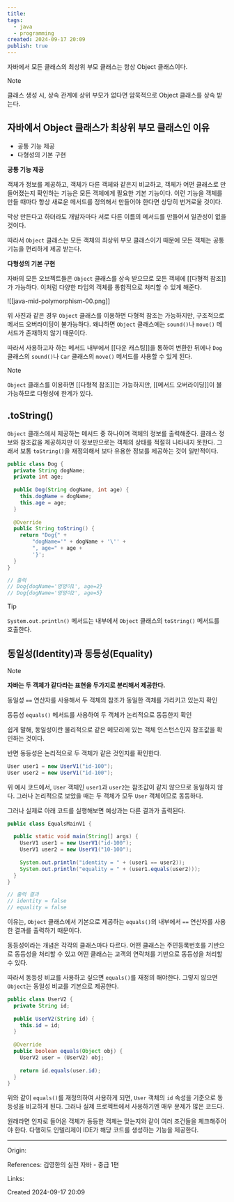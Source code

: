 ```yaml
---
title: 
tags:
  - java
  - programming
created: 2024-09-17 20:09
publish: true
---
```

자바에서 모든 클래스의 최상위 부모 클래스는 항상 Object 클래스이다.


> [!Note]
> 클래스 생성 시, 상속 관계에 상위 부모가 없다면 암묵적으로 Object 클래스를 상속 받는다.

## 자바에서 Object 클래스가 최상위 부모 클래스인 이유
- 공통 기능 제공
- 다형성의 기본 구현

**공통 기능 제공**

객체가 정보를 제공하고, 객체가 다른 객체와 같은지 비교하고, 객체가 어떤 클래스로 만들어졌는지 확인하는 기능은 모든 객체에게 필요한 기본 기능이다. 이런 기능을 객체를 만들 때마다 항상 새로운 메서드를 정의해서 만들어야 한다면 상당히 번거로울 것이다.

막상 만든다고 하더라도 개발자마다 서로 다른 이름의 메서드를 만들어서 일관성이 없을 것이다.

따라서 `Object` 클래스는 모든 객체의 최상위 부모 클래스이기 때문에 모든 객체는 공통 기능을 편리하게 제공 받는다.


**다형성의 기본 구현**

자바의 모든 오브젝트들은 `Object` 클래스를 상속 받으므로 모든 객체에 [[다형적 참조]]가 가능하다.
이처럼 다양한 타입의 객체를 통합적으로 처리할 수 있게 해준다.

![[java-mid-polymorphism-00.png]]

위 사진과 같은 경우 `Object` 클래스를 이용하면 다형적 참조는 가능하지만, 구조적으로 메서드 오버라이딩이 불가능하다. 왜냐하면 `Object` 클래스에는 `sound()`나 `move()` 메서드가 존재하지 않기 때문이다.

따라서 사용하고자 하는 메서드 내부에서 [[다운 캐스팅]]을 통하여 변환한 뒤에나 `Dog` 클래스의 `sound()`나 `Car` 클래스의 `move()` 메서드를 사용할 수 있게 된다.

> [!note]
> `Object` 클래스를 이용하면 [[다형적 참조]]는 가능하지만, [[메서드 오버라이딩]]이 불가능하므로 다형성에 한계가 있다.

## .toString()
`Object` 클래스에서 제공하는 메서드 중 하나이며 객체의 정보를 출력해준다. 클래스 정보와 참조값을 제공하지만 이 정보만으로는 객체의 상태를 적절히 나타내지 못한다. 그래서 보통 `toString()`을 재정의해서 보다 유용한 정보를 제공하는 것이 일반적이다.
```java
public class Dog {  
  private String dogName;  
  private int age;  
  
  public Dog(String dogName, int age) {  
    this.dogName = dogName;  
    this.age = age;  
  }  
  
  @Override  
  public String toString() {  
    return "Dog{" +  
        "dogName='" + dogName + '\'' +  
        ", age=" + age +  
        '}';  
  }  
}

// 출력
// Dog{dogName='멍멍이1', age=2}
// Dog{dogName='멍멍이2', age=5}

```

> [!tip]
> `System.out.println()` 메서드는 내부에서 `Object` 클래스의 `toString()` 메서드를 호출한다.

## 동일성(Identity)과 동등성(Equality)

> [!note]
> **자바는 두 객체가 같다라는 표현을 두가지로 분리해서 제공한다.**
> 
> 동일성
> `==` 연산자를 사용해서 두 객체의 참조가 동일한 객체를 가리키고 있는지 확인
> 
> 동등성
> `equals()` 메서드를 사용하여 두 객체가 논리적으로 동등한지 확인

쉽게 말해, 동일성이란 물리적으로 같은 메모리에 있는 객체 인스턴스인지 참조값을 확인하는 것이다.

반면 동등성은 논리적으로 두 객체가 같은 것인지를 확인한다.

```java
User user1 = new UserV1("id-100");
User user2 = new UserV1("id-100");
```
위 예시 코드에서, `User` 객체인 `user1`과 `user2`는 참조값이 같지 않으므로 동일하지 않다. 그러나 논리적으로 보았을 때는 두 객체가 모두 `User` 객체이므로 동등하다.

그러나 실제로 아래 코드를 실행해보면 예상과는 다른 결과가 출력된다.
```java
public class EqualsMainV1 {  
  
  public static void main(String[] args) {  
    UserV1 user1 = new UserV1("id-100");  
    UserV1 user2 = new UserV1("10-100");  
  
    System.out.println("identity = " + (user1 == user2));  
    System.out.println("equality = " + (user1.equals(user2)));  
  }  
}

// 출력 결과
// identity = false
// equality = false
```

이유는, `Object` 클래스에서 기본으로 제공하는 `equals()`의 내부에서 `==` 연산자를 사용한 결과를 출력하기 때문이다.

동등성이라는 개념은 각각의 클래스마다 다르다. 어떤 클래스는 주민등록번호를 기반으로 동등성을 처리할 수 있고 어떤 클래스는 고객의 연락처를 기반으로 동등성을 처리할 수 있다.

따라서 동등성 비교를 사용하고 싶으면 `equals()`를 재정의 해야한다. 그렇지 않으면 `Object`는 동일성 비교를 기본으로 제공한다.

```java
public class UserV2 {  
  private String id;  
  
  public UserV2(String id) {  
    this.id = id;  
  }  
  
  @Override  
  public boolean equals(Object obj) {  
    UserV2 user = (UserV2) obj;  
  
    return id.equals(user.id);  
  }  
}
```

위와 같이 `equals()`를 재정의하여 사용하게 되면, `User` 객체의 `id` 속성을 기준으로 동등성을 비교하게 된다. 그러나 실제 프로젝트에서 사용하기엔 매우 문제가 많은 코드다.

원래라면 인자로 들어온 객체가 동등한 객체는 맞는지와 같이 여러 조건들을 체크해주어야 한다.
다행히도 인텔리제이 IDE가 해당 코드를 생성하는 기능을 제공한다.

---
Origin: 

References: 김영한의 실전 자바 - 중급 1편

Links: 

Created 2024-09-17 20:09